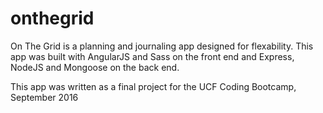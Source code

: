 # onthegrid


On The Grid is a planning and journaling app designed for flexability. This app was built with AngularJS and Sass on the front end and Express, NodeJS and Mongoose on the back end.

This app was written as a final project for the UCF Coding Bootcamp, September 2016



